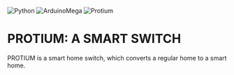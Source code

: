 ![Python](https://img.shields.io/badge/Python-3776AB.svg?style=flat&logo=Python&logoColor=white)
![ArduinoMega](https://img.shields.io/badge/Arduino-00979D.svg?style=flat&logo=Arduino&logoColor=white)
![Protium](https://img.shields.io/badge/Protium%20A%20Smart%20Switch-success?style=flat)


# PROTIUM: A SMART SWITCH
PROTIUM is a smart home switch, which converts a regular home to a smart home.
